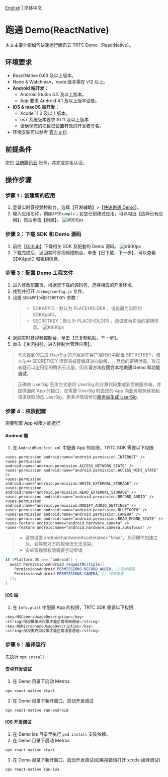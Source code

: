 [English](./README.md) | 简体中文

# 跑通 Demo(ReactNative)

本文主要介绍如何快速运行腾讯云 TRTC Demo（ReactNative）。

## 环境要求

- ReactNative 0.63 及以上版本。
- Node & Watchman，node 版本需在 v12 以上。
- **Android 端开发：**
  - Android Studio 3.5 及以上版本。
  - App 要求 Android 4.1 及以上版本设备。
- **iOS & macOS 端开发：**
  - Xcode 11.0 及以上版本。
  - osx 系统版本要求 10.11 及以上版本
  - 请确保您的项目已设置有效的开发者签名。
- 环境安装可以参考 [官方文档](https://reactnative.cn/docs/environment-setup)

## 前提条件

您已 [注册腾讯云](https://cloud.tencent.com) 账号，并完成实名认证。

## 操作步骤

[](id:step1)

### 步骤 1：创建新的应用

1. 登录实时音视频控制台，选择【开发辅助】>【[快速跑通 Demo](https://console.cloud.tencent.com/trtc/quickstart)】。
2. 输入应用名称，例如`APIExample`；若您已创建过应用，可以勾选【选择已有应用】，然后单击【创建】。
   ![#900px](https://qcloudimg.tencent-cloud.cn/raw/899626ba2c8f9b32921bda193c9ab9a9.png)

[](id:step2)

### 步骤 2：下载 SDK 和 Demo 源码

1. 前往【[Github](https://github.com/LiteAVSDK/TRTC_ReactNative/tree/main/TRTC-Simple-Demo)】下载相关 SDK 及配套的 Demo 源码。
   ![#900px](https://qcloudimg.tencent-cloud.cn/raw/d501c269104d59d0566013119839fde2.png)
2. 下载完成后，返回实时音视频控制台，单击【已下载，下一步】，可以查看 SDKAppID 和密钥信息。

[](id:step3)

### 步骤 3：配置 Demo 工程文件

1. 进入修改配置页，根据您下载的源码包，选择相应的开发环境。
2. 找到并打开 `/debug/config.js` 文件。
3. 设置 `SDKAPPID`和`SECRETKEY` 参数：
   > - SDKAPPID：默认为 PLACEHOLDER ，请设置为实际的 SDKAppID。
   > - SECRETKEY：默认为 PLACEHOLDER ，请设置为实际的密钥信息。
   >   ![#900px](https://qcloudimg.tencent-cloud.cn/raw/c8a787f11cb3f52a49ffd04ad0197d4b.png)
4. 返回实时音视频控制台，单击【已复制粘贴，下一步】。
5. 单击【关闭指引，进入控制台管理应用】。

> 本文提到的生成 UserSig 的方案是在客户端代码中配置 SECRETKEY，该方法中 SECRETKEY 很容易被反编译逆向破解，一旦您的密钥泄露，攻击者就可以盗用您的腾讯云流量，因此**该方法仅适合本地跑通 Demo 和功能调试**。

> 正确的 UserSig 签发方式是将 UserSig 的计算代码集成到您的服务端，并提供面向 App 的接口，在需要 UserSig 时由您的 App 向业务服务器发起请求获取动态 UserSig。更多详情请参见[服务端生成 UserSig](https://cloud.tencent.com/document/product/647/17275#Server)。

[](id:step4)

### 步骤 4：权限配置

需要配置 App 权限才能运行

#### Android 端

1. 在 `AndroidManifest.xml` 中配置 App 的权限，TRTC SDK 需要以下权限

```
<uses-permission android:name="android.permission.INTERNET" />
<uses-permission android:name="android.permission.ACCESS_NETWORK_STATE" />
<uses-permission android:name="android.permission.ACCESS_WIFI_STATE" />
<uses-permission android:name="android.permission.WRITE_EXTERNAL_STORAGE" />
<uses-permission android:name="android.permission.READ_EXTERNAL_STORAGE" />
<uses-permission android:name="android.permission.RECORD_AUDIO" />
<uses-permission android:name="android.permission.MODIFY_AUDIO_SETTINGS" />
<uses-permission android:name="android.permission.BLUETOOTH" />
<uses-permission android:name="android.permission.CAMERA" />
<uses-permission android:name="android.permission.READ_PHONE_STATE" />
<uses-feature android:name="android.hardware.camera" />
<uses-feature android:name="android.hardware.camera.autofocus" />
```

> - 请勿设置 android:hardwareAccelerated="false"，关闭硬件加速之后，会导致对方的视频流无法渲染。
> - 安卓音视频权限需要手动申请

```Java
if (Platform.OS === 'android') {
  await PermissionsAndroid.requestMultiple([
    PermissionsAndroid.PERMISSIONS.RECORD_AUDIO, //音频需要
    PermissionsAndroid.PERMISSIONS.CAMERA, // 视频需要
  ]);
}
```

#### iOS 端

1. 在 `Info.plist` 中配置 App 的权限，TRTC SDK 需要以下权限

```ObjectiveC
<key>NSCameraUsageDescription</key>
<string>授权摄像头权限才能正常视频通话</string>
<key>NSMicrophoneUsageDescription</key>
<string>授权麦克风权限才能正常语音通话</string>
```

### 步骤 5：编译运行

先执行 `npm install`

#### 安卓开发调试

1. 在 Demo 目录下启动 Metros

```
npx react-native start
```

2. 在 Demo 目录下新开窗口，启动开发调试

```
npx react-native run-android
```

#### iOS 开发调试

1. 在 Demo ios 目录里执行 `pod install` 安装依赖。
2. 在 Demo 目录下启动 Metros

```
npx react-native start
```

3. 在 Demo 目录下新开窗口，启动开发调试(如果报错请打开 xcode 编译调试)

```
npx react-native run-ios
```
